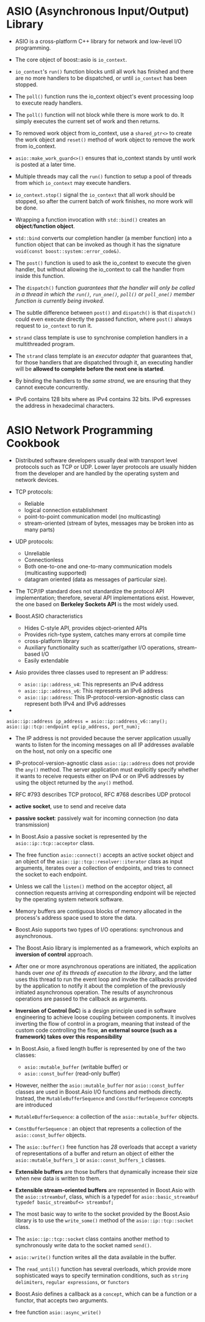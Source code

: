 # ASIO (Asynchronous Input/Output) Library

* ASIO is a cross-platform C++ library for network and low-level I/O programming.

* The core object of boost::asio is `io_context`.

* `io_context`'s `run()` function blocks until all work has finished and there are no more handlers to be dispatched, or until `io_context` has been stopped.

* The `poll()` function runs the io_context object's event processing loop to execute ready handlers.

* The `poll()` function will not block while there is more work to do. It simply executes the current set of work and then returns.

* To removed work object from io_context, use a `shared_ptr<>` to create the work object and `reset()` method of work object to remove the work from io_context.

* `asio::make_work_guard<>()` ensures that io_context stands by until work is posted at a later time.

* Multiple threads may call the `run()` function to setup a pool of threads from which `io_context` may execute handlers. 

* `io_context.stop()` signal the `io_context` that all work should be stopped, so after the current batch of work finishes, no more work will be done.

* Wrapping a function invocation with `std::bind()` creates an **object**/**function object**.

* `std::bind` converts our completion handler (a member function) into a function object that can be invoked as though it has the signature `void(const boost::system::error_code&)`.

* The `post()` function is used to ask the io_context to execute the given handler, but without allowing the io_context to call the handler from inside this function.

* The `dispatch()` function *guarantees that the handler will only be called in a thread in which the `run()`, `run_one()`, `poll()` or `poll_one()` member function is currently being invoked*.

* The subtle difference between `post()` and `dispatch()` is that `dispatch()` could even execute directly the passed function, where `post()` always request to `io_context` to run it.

* `strand` class template is use to synchronise completion handlers in a multithreaded program.

* The `strand` class template is an _executor adapter_ that guarantees that, for those handlers that are dispatched through it, an executing handler will be **allowed to complete before the next one is started**.

* By binding the handlers to the _same strand_, we are ensuring that they cannot execute concurrently.

* IPv6 contains 128 bits where as IPv4 contains 32 bits. IPv6 expresses the address in hexadecimal characters.

# ASIO Network Programming Cookbook

* Distributed software
developers usually deal with transport level protocols such as TCP or UDP. Lower layer
protocols are usually hidden from the developer and are handled by the operating system
and network devices.

* TCP protocols:
    * Reliable
    * logical connection establishment
    * point-to-point communication model (no multicasting)
    * stream-oriented (stream of bytes, messages may be broken into as many parts)

* UDP protocols:
    * Unreliable
    * Connectionless
    * Both one-to-one and one-to-many communication models (multicasting supported)
    * datagram oriented (data as messages of particular size).

* The TCP/IP standard does not standardize the protocol API implementation;
therefore, several API implementations exist. However, the one based on **Berkeley Sockets
API** is the most widely used.

* Boost.ASIO characteristics
    * Hides C-style API, provides object-oriented APIs
    * Provides rich-type system, catches many errors at compile time
    * cross-platform library
    * Auxiliary functionality such as scatter/gather I/O operations, stream-based I/O
    * Easily extendable

* Asio provides three classes used to represent an IP address:
    * `asio::ip::address_v4`: This represents an IPv4 address
    * `asio::ip::address_v6`: This represents an IPv6 address
    * `asio::ip::address`: This IP-protocol-version-agnostic class can represent both IPv4 and IPv6 addresses

* 
```
asio::ip::address ip_address = asio::ip::address_v6::any();
asio::ip::tcp::endpoint ep(ip_address, port_num);
```

* The IP address is not provided because the server application usually wants to listen for the incoming messages on all IP addresses available on the host, not only on a specific one

* IP-protocol-version-agnostic class `asio::ip::address` does not provide the
`any()` method. The server application must explicitly specify whether it wants to receive
requests either on IPv4 or on IPv6 addresses by using the object returned by the `any()` method.

* RFC #793 describes TCP protocol, RFC #768 describes UDP protocol

* **active socket**, use to send and receive data
* **passive socket**: passively wait for incoming connection (no data transmission)

* In Boost.Asio a passive socket is represented by the `asio::ip::tcp::acceptor` class.

* The free function `asio::connect()` accepts an active socket object and an object of the 
`asio::ip::tcp::resolver::iterator` class as input arguments, iterates over a collection
of endpoints, and tries to connect the socket to each endpoint.

* Unless we call the `listen()` method on the acceptor object, all connection requests arriving at corresponding endpoint will be
rejected by the operating system network software.

* Memory buffers are contiguous blocks of memory allocated in the process's address space used to store the data.

* Boost.Asio supports two types of I/O operations: synchronous and asynchronous.

* The Boost.Asio library is implemented as a framework, which exploits an **inversion of control** approach. 

* After one or more asynchronous operations are initiated, the application hands over
_one of its threads of execution to the library_, and the latter uses this thread to run the event
loop and invoke the callbacks provided by the application to notify it about the completion of
the previously initiated asynchronous operation. The results of asynchronous operations are
passed to the callback as arguments.

* **Inversion of Control (IoC**) is a design principle used in software engineering to achieve loose coupling between components. 
It involves inverting the flow of control in a program, meaning that instead of the custom code controlling the flow, **an external source (such as a framework) takes over this responsibility**

* In Boost.Asio, a fixed length buffer is represented by one of the two classes:
    * `asio::mutable_buffer` (writable buffer) or 
    * `asio::const_buffer` (read-only buffer)

* However, neither the `asio::mutable_buffer` nor `asio::const_buffer` classes are used in Boost.Asio I/O functions and methods directly. 
Instead, the `MutableBufferSequence` and `ConstBufferSequence` concepts are introduced

* `MutableBufferSequence`: a collection of the `asio::mutable_buffer` objects. 
* `ConstBufferSequence` : an object that represents a collection of the `asio::const_buffer` objects.

* The `asio::buffer()` free function has _28_ overloads that accept a variety of
representations of a buffer and return an object of either the `asio::mutable_buffers_1` or `asio::const_buffers_1` classes.

* **Extensible buffers** are those buffers that dynamically increase their size when new data is written to them.

* **Extensible stream-oriented buffers** are represented in Boost.Asio with the `asio::streambuf`, class, which is a typedef for `asio::basic_streambuf`
`typedef basic_streambuf<> streambuf;`

* The most basic way to write to the socket provided by the Boost.Asio library is to use the
`write_some()` method of the `asio::ip::tcp::socket` class.

* The `asio::ip::tcp::socket` class contains another method to synchronously write data to the socket named `send()`.

* `asio::write()` function writes all the data available in the buffer.

* The `read_until()` function has several overloads, which provide
more sophisticated ways to specify termination conditions, such as `string delimiters`, `regular expressions`, or `functors`

* Boost.Asio defines a callback as a `concept`, which can be a function or a functor, that accepts two arguments.

* free function `asio::async_write()`

